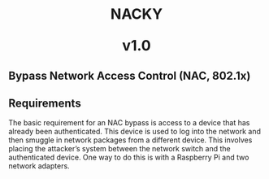 
<h1 align="center">
NACKY<p>v1.0</p>
</h1>

## Bypass Network Access Control (NAC, 802.1x)

## Requirements
The basic requirement for an NAC bypass is access to a device that has already been authenticated. This device is used to log into the network and then smuggle in network packages from a different device. This involves placing the attacker’s system between the network switch and the authenticated device. One way to do this is with a Raspberry Pi and two network adapters.